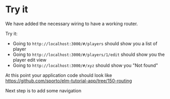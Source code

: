 # Try it

We have added the necessary wiring to have a working router.

Try it:

- Going to `http://localhost:3000/#/players` should show you a list of player
- Going to `http://localhost:3000/#/players/1/edit` should show you the player edit view
- Going to `http://localhost:3000/#/xyz` should show you "Not found"

At this point your application code should look like <https://github.com/sporto/elm-tutorial-app/tree/150-routing>


Next step is to add some navigation 

